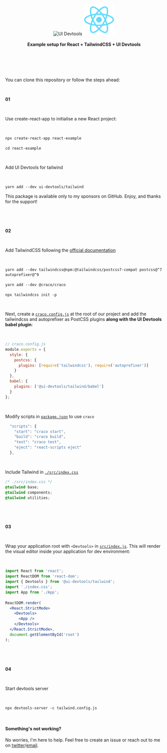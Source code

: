 <p align="center">
  <img alt="UI Devtools" src="https://avatars2.githubusercontent.com/u/71650913?s=200&v=4" height="100px"/>
  <img alt="React" src="public/logo192.png"  height="100px" /></a>
  <br><br>
  <b>Example setup for React + TailwindCSS + UI Devtools</b>
  <br><br/><br><br/>
</p>

&nbsp;
&nbsp;

You can clone this repository or follow the steps ahead:

&nbsp;

**01**

&nbsp;

Use create-react-app to initialise a new React project:

&nbsp;

```
npx create-react-app react-example

cd react-example
```

&nbsp;

Add UI Devtools for tailwind

&nbsp;

```
yarn add --dev ui-devtools/tailwind
```

This package is available only to my sponsors on GitHub. Enjoy, and thanks for the support!

&nbsp;

&nbsp;

**02**

&nbsp;

Add TailwindCSS following the [official documentation](https://tailwindcss.com/docs/guides/create-react-app)

&nbsp;

```shell
yarn add --dev tailwindcss@npm:@tailwindcss/postcss7-compat postcss@^7 autoprefixer@^9

yarn add --dev @craco/craco

npx tailwindcss init -p
```

&nbsp;

Next, create a [`craco.config.js`](/craco.config.js) at the root of our project and add the tailwindcss and autoprefixer as PostCSS plugins **along with the UI Devtools babel plugin**:

&nbsp;

```js
// craco.config.js
module.exports = {
  style: {
    postcss: {
      plugins: [require('tailwindcss'), require('autoprefixer')]
    }
  },
  babel: {
    plugins: ['@ui-devtools/tailwind/babel']
  }
};
```

&nbsp;

Modify scripts in [`package.json`](/package.json) to use `craco`

```js
  "scripts": {
    "start": "craco start",
    "build": "craco build",
    "test": "craco test",
    "eject": "react-scripts eject"
  },
```

&nbsp;

Include Tailwind in [`./src/index.css`](/src/index.css)

```css
/* ./src/index.css */
@tailwind base;
@tailwind components;
@tailwind utilities;
```

&nbsp;

&nbsp;

**03**

&nbsp;

Wrap your application root with `<Devtools>` in [`src/index.js`](src/index.js). This will render the visual editor inside your application for dev environment:

&nbsp;

```jsx
import React from 'react';
import ReactDOM from 'react-dom';
import { Devtools } from '@ui-devtools/tailwind';
import './index.css';
import App from './App';

ReactDOM.render(
  <React.StrictMode>
    <Devtools>
      <App />
    </Devtools>
  </React.StrictMode>,
  document.getElementById('root')
);
```

&nbsp;

&nbsp;

**04**

&nbsp;

Start devtools server

&nbsp;

```shell
npx devtools-server -c tailwind.config.js
```

&nbsp;

#### Something's not working?

No worries, I'm here to help. Feel free to create an issue or reach out to me on [twitter](https://twitter.com/siddharthkp)/[email](https://sid.st/email).

&nbsp;
